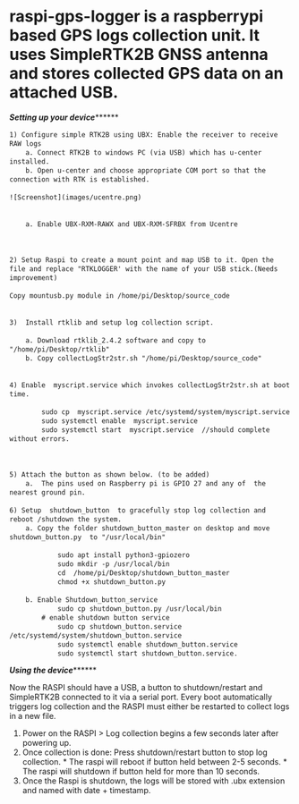 # raspi-gps-logger is a raspberrypi based GPS logs collection unit. It uses SimpleRTK2B GNSS antenna and stores collected GPS data on an attached USB.

***********************************Setting up your device*****************************************
			
	1) Configure simple RTK2B using UBX: Enable the receiver to receive RAW logs
		a. Connect RTK2B to windows PC (via USB) which has u-center installed.
		b. Open u-center and choose appropriate COM port so that the connection with RTK is established.
	
	![Screenshot](images/ucentre.png)
	
		
		a. Enable UBX-RXM-RAWX and UBX-RXM-SFRBX from Ucentre

	

	2) Setup Raspi to create a mount point and map USB to it. Open the file and replace "RTKLOGGER' with the name of your USB stick.(Needs improvement)

	Copy mountusb.py module in /home/pi/Desktop/source_code


	3)  Install rtklib and setup log collection script.

		a. Download rtklib_2.4.2 software and copy to "/home/pi/Desktop/rtklib"
		b. Copy collectLogStr2str.sh "/home/pi/Desktop/source_code"


	4) Enable  myscript.service which invokes collectLogStr2str.sh at boot time.
	
		    sudo cp  myscript.service /etc/systemd/system/myscript.service
		    sudo systemctl enable  myscript.service
		    sudo systemctl start  myscript.service  //should complete without errors.
		


	5) Attach the button as shown below. (to be added)
		a.  The pins used on Raspberry pi is GPIO 27 and any of  the nearest ground pin. 
	
	6) Setup  shutdown_button  to gracefully stop log collection and reboot /shutdown the system.
		a. Copy the folder shutdown_button_master on desktop and move shutdown_button.py  to "/usr/local/bin"
			
			    sudo apt install python3-gpiozero
			    sudo mkdir -p /usr/local/bin
			    cd  /home/pi/Desktop/shutdown_button_master
			    chmod +x shutdown_button.py
			   
		b. Enable Shutdown_button_service
			    sudo cp shutdown_button.py /usr/local/bin
			# enable shutdown button service
			    sudo cp shutdown_button.service /etc/systemd/system/shutdown_button.service
			    sudo systemctl enable shutdown_button.service
			    sudo systemctl start shutdown_button.service.


***********************************Using the device*****************************************

Now the RASPI should have a USB, a button to shutdown/restart and SimpleRTK2B connected to it via a serial port.
Every boot automatically triggers log collection and the RASPI must either be restarted to collect logs in a new file.

1) Power on the RASPI > Log collection begins a few seconds later after powering up.
2) Once collection is done: Press shutdown/restart button to stop log collection. 
		* The raspi will reboot if button held between 2-5 seconds.
		* The raspi will shutdown if button held for more than 10 seconds.
3) Once the Raspi is shutdown, the logs will be stored with .ubx extension and named with date + timestamp.

